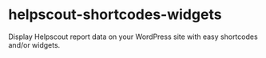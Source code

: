 # helpscout-shortcodes-widgets
Display Helpscout report data on your WordPress site with easy shortcodes and/or widgets.

